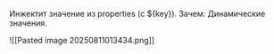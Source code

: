 Инжектит значение из properties (с ${key}). Зачем: Динамические значения.

![[Pasted image 20250811013434.png]]